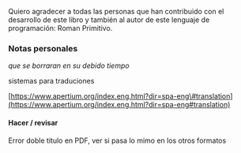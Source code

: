 Quiero agradecer a todas  las personas que han contribuido con el desarrollo de este libro y también al autor de este lenguaje de programación: Roman Primitivo.

### Notas personales

_que se borraran en su debido tiempo_

sistemas para traduciones

[https://www.apertium.org/index.eng.html?dir=spa-eng\#translation](https://www.apertium.org/index.eng.html?dir=spa-eng#translation)

#### Hacer / revisar

Error doble titulo en PDF, ver si pasa lo mimo en los otros formatos 

